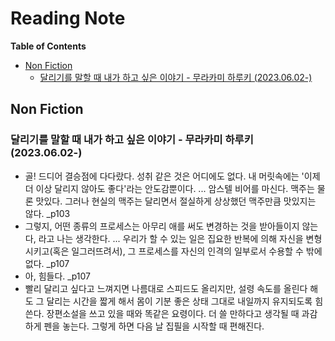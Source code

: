 # Reading Note

<!-- START doctoc generated TOC please keep comment here to allow auto update -->
<!-- DON'T EDIT THIS SECTION, INSTEAD RE-RUN doctoc TO UPDATE -->
**Table of Contents** 

- [Non Fiction](#non-fiction)
  - [달리기를 말할 때 내가 하고 싶은 이야기 - 무라카미 하루키 (2023.06.02-)](#%EB%8B%AC%EB%A6%AC%EA%B8%B0%EB%A5%BC-%EB%A7%90%ED%95%A0-%EB%95%8C-%EB%82%B4%EA%B0%80-%ED%95%98%EA%B3%A0-%EC%8B%B6%EC%9D%80-%EC%9D%B4%EC%95%BC%EA%B8%B0---%EB%AC%B4%EB%9D%BC%EC%B9%B4%EB%AF%B8-%ED%95%98%EB%A3%A8%ED%82%A4-20230602-)

<!-- END doctoc generated TOC please keep comment here to allow auto update -->

## Non Fiction

### 달리기를 말할 때 내가 하고 싶은 이야기 - 무라카미 하루키 (2023.06.02-)
- 골! 드디어 결승점에 다다랐다. 성취 같은 것은 어디에도 없다. 내 머릿속에는 '이제 더 이상 달리지 않아도 좋다'라는 안도감뿐이다. ... 암스텔 비어를 마신다. 맥주는 물론 맛있다. 그러나 현실의 맥주는 달리면서 절실하게 상상했던 맥주만큼 맛있지는 않다. _p103
- 그렇지, 어떤 종류의 프로세스는 아무리 애를 써도 변경하는 것을 받아들이지 않는다, 라고 나는 생각한다. ... 우리가 할 수 있는 일은 집요한 반복에 의해 자신을 변형시키고(혹은 일그러뜨려서), 그 프로세스를 자신의 인격의 일부로서 수용할 수 밖에 없다. _p107
- 아, 힘들다. _p107
- 빨리 달리고 싶다고 느껴지면 나름대로 스피드도 올리지만, 설령 속도를 올린다 해도 그 달리는 시간을 짧게 해서 몸이 기분 좋은 상태 그대로 내일까지 유지되도록 힘쓴다. 장편소설을 쓰고 있을 때와 똑같은 요령이다. 더 쓸 만하다고 생각될 때 과감하게 펜을 놓는다. 그렇게 하면 다음 날 집필을 시작할 때 편해진다. 

